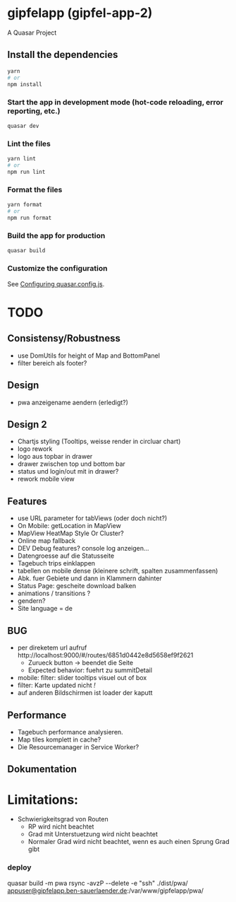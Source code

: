 # gipfelapp (gipfel-app-2)

A Quasar Project

## Install the dependencies

```bash
yarn
# or
npm install
```

### Start the app in development mode (hot-code reloading, error reporting, etc.)

```bash
quasar dev
```

### Lint the files

```bash
yarn lint
# or
npm run lint
```

### Format the files

```bash
yarn format
# or
npm run format
```

### Build the app for production

```bash
quasar build
```

### Customize the configuration

See [Configuring quasar.config.js](https://v2.quasar.dev/quasar-cli-vite/quasar-config-js).

# TODO

## Consistensy/Robustness

- use DomUtils for height of Map and BottomPanel
- filter bereich als footer?

## Design

- pwa anzeigename aendern (erledigt?)

## Design 2

- Chartjs styling (Tooltips, weisse render in circluar chart)
- logo rework
- logo aus topbar in drawer
- drawer zwischen top und bottom bar
- status und login/out mit in drawer?
- rework mobile view

## Features

- use URL parameter for tabViews (oder doch nicht?)
- On Mobile: getLocation in MapView
- MapView HeatMap Style Or Cluster?
- Online map fallback
- DEV Debug features? console log anzeigen...
- Datengroesse auf die Statusseite
- Tagebuch trips einklappen
- tabellen on mobile dense (kleinere schrift, spalten zusammenfassen)
- Abk. fuer Gebiete und dann in Klammern dahinter
- Status Page: gescheite download balken
- animations / transitions ?
- gendern?
- Site language = de

## BUG

- per direketem url aufruf http://localhost:9000/#/routes/6851d0442e8d5658ef9f2621
  - Zurueck button -> beendet die Seite
  - Expected behavior: fuehrt zu summitDetail
- mobile: filter: slider tooltips visuel out of box
- filter: Karte updated nicht _!_
- auf anderen Bildschirmen ist loader der kaputt 

## Performance

- Tagebuch performance analysieren.
- Map tiles komplett in cache?
- Die Resourcemanager in Service Worker?

## Dokumentation

# Limitations:

- Schwierigkeitsgrad von Routen
  - RP wird nicht beachtet
  - Grad mit Unterstuetzung wird nicht beachtet
  - Normaler Grad wird nicht beachtet, wenn es auch einen Sprung Grad gibt

### deploy

quasar build -m pwa
rsync -avzP --delete -e "ssh" ./dist/pwa/ appuser@gipfelapp.ben-sauerlaender.de:/var/www/gipfelapp/pwa/
